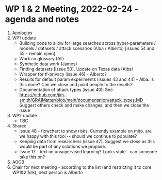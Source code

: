 # WP 1 & 2 Meeting, 2022-02-24 - agenda and notes

1. Apologies
1. WP1 update
    - Building code to allow for large searches across hyper-parameters / models / datasets / attack scenarios (Alba / Alberto) [issues 54 and 55 - remain open]
    - Work on glossary (All)
    - Synthetic data work (James)
    - Finding datasets [issue 50]. Update on Texas data (Alba)
    - Wrapper for tf-privacy (issue 46) - Alberto?
    - Results for default param experiments (issues 43 and 44) - Alba: is this done? Can we close and point people to the results?
    - Documentation of attack types (issue 40): See https://github.com/jim-smith/GRAIMatter/blob/main/documentation/attack_types.MD Suggest others check and make changes, and then we close the issue
1. WP2 update
    - TBC
1. Shared
    - Issue 48 - flowchart to show risks. Currently example on [miro](https://miro.com/app/board/uXjVOQRt5kI=/). are we happy with this tool -- should we continue to populate?
    - Keeping data from researchers (issue 47). Suggest we close as this would be part of any solutions we propose.
    - Issue 17 - text on unsupervised learning? Looks stale - can someone take this on?
1. AOCB
1. Chair for next meeting - according to the list (and restricting it to core WP1&2 folk), next person is Alberto
